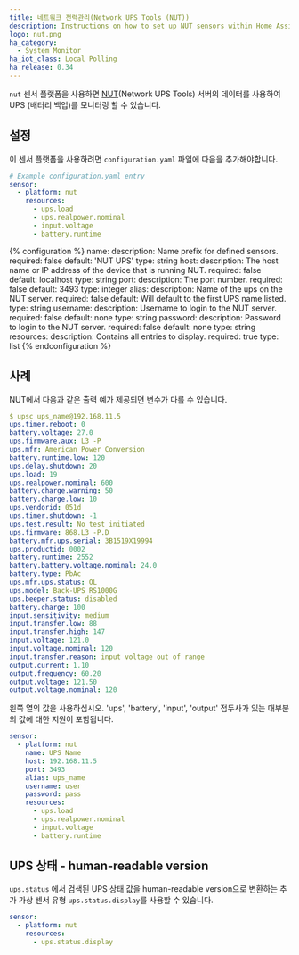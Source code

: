 ```yaml
---
title: 네트워크 전력관리(Network UPS Tools (NUT))
description: Instructions on how to set up NUT sensors within Home Assistant.
logo: nut.png
ha_category:
  - System Monitor
ha_iot_class: Local Polling
ha_release: 0.34
---
```


`nut` 센서 플랫폼을 사용하면 [NUT](https://networkupstools.org/)(Network UPS Tools) 서버의 데이터를 사용하여 UPS (배터리 백업)를 모니터링 할 수 있습니다.

## 설정

이 센서 플랫폼을 사용하려면 `configuration.yaml` 파일에 다음을 추가해야합니다.

```yaml
# Example configuration.yaml entry
sensor:
  - platform: nut
    resources:
      - ups.load
      - ups.realpower.nominal
      - input.voltage
      - battery.runtime
```

{% configuration %}
  name:
    description: Name prefix for defined sensors.
    required: false
    default: 'NUT UPS'
    type: string
  host:
    description: The host name or IP address of the device that is running NUT.
    required: false
    default: localhost
    type: string
  port:
    description: The port number.
    required: false
    default: 3493
    type: integer
  alias:
    description: Name of the ups on the NUT server.
    required: false
    default: Will default to the first UPS name listed.
    type: string
  username:
    description: Username to login to the NUT server.
    required: false
    default: none
    type: string
  password:
    description: Password to login to the NUT server.
    required: false
    default: none
    type: string
  resources:
    description: Contains all entries to display.
    required: true
    type: list
{% endconfiguration %}

## 사례

NUT에서 다음과 같은 출력 예가 제공되면 변수가 다를 수 있습니다.

```yaml
$ upsc ups_name@192.168.11.5
ups.timer.reboot: 0
battery.voltage: 27.0
ups.firmware.aux: L3 -P
ups.mfr: American Power Conversion
battery.runtime.low: 120
ups.delay.shutdown: 20
ups.load: 19
ups.realpower.nominal: 600
battery.charge.warning: 50
battery.charge.low: 10
ups.vendorid: 051d
ups.timer.shutdown: -1
ups.test.result: No test initiated
ups.firmware: 868.L3 -P.D
battery.mfr.ups.serial: 3B1519X19994
ups.productid: 0002
battery.runtime: 2552
battery.battery.voltage.nominal: 24.0
battery.type: PbAc
ups.mfr.ups.status: OL
ups.model: Back-UPS RS1000G
ups.beeper.status: disabled
battery.charge: 100
input.sensitivity: medium
input.transfer.low: 88
input.transfer.high: 147
input.voltage: 121.0
input.voltage.nominal: 120
input.transfer.reason: input voltage out of range
output.current: 1.10
output.frequency: 60.20
output.voltage: 121.50
output.voltage.nominal: 120
```

왼쪽 열의 값을 사용하십시오. 'ups', 'battery', 'input', 'output' 접두사가 있는 대부분의 값에 대한 지원이 포함됩니다.

```yaml
sensor:
  - platform: nut
    name: UPS Name
    host: 192.168.11.5
    port: 3493
    alias: ups_name
    username: user
    password: pass
    resources:
      - ups.load
      - ups.realpower.nominal
      - input.voltage
      - battery.runtime
```

## UPS 상태 - human-readable version

`ups.status` 에서 검색된 UPS 상태 값을 human-readable version으로 변환하는 추가 가상 센서 유형 `ups.status.display`를 사용할 수 있습니다.

```yaml
sensor:
  - platform: nut
    resources:
      - ups.status.display
```
